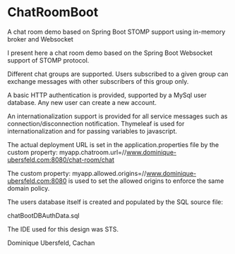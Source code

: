 # ChatRoomBoot
A chat room demo based on Spring Boot STOMP support using in-memory broker and Websocket

I present here a chat room demo based on the Spring Boot Websocket support of STOMP protocol.

Different chat groups are supported. Users subscribed to a given group can exchange messages with other subscribers of this group only.

A basic HTTP authentication is provided, supported by a MySql user database. Any new user can create a new account.

An internationalization support is provided for all service messages such as connection/disconnection notification.
Thymeleaf is used for internationalization and for passing variables to javascript. 

The actual deployment URL is set in the application.properties file by the custom property:
myapp.chatroom.url=//www.dominique-ubersfeld.com:8080/chat-room/chat

The custom property:
myapp.allowed.origins=//www.dominique-ubersfeld.com:8080
is used to set the allowed origins to enforce the same domain policy.

The users database itself is created and populated by the SQL source file:

chatBootDBAuthData.sql

The IDE used for this design was STS.
        



Dominique Ubersfeld, Cachan    
